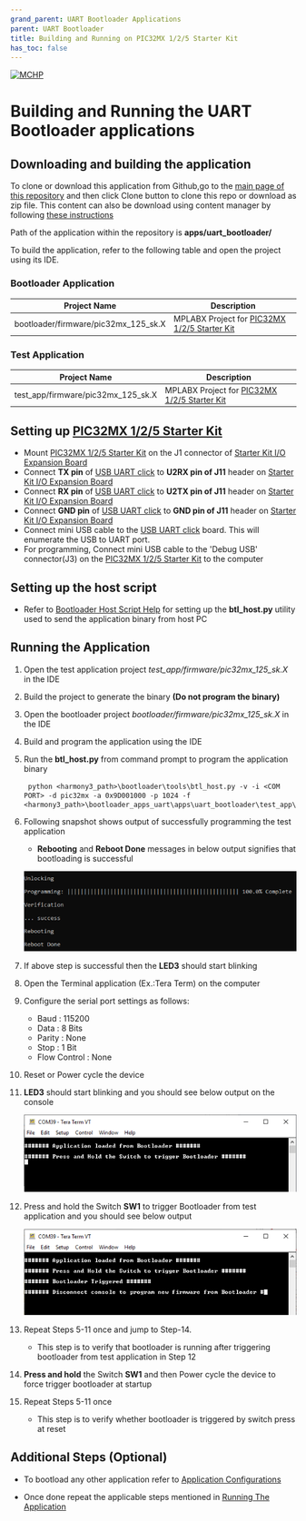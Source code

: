 ```yaml
---
grand_parent: UART Bootloader Applications
parent: UART Bootloader
title: Building and Running on PIC32MX 1/2/5 Starter Kit
has_toc: false
---
```


[![MCHP](https://www.microchip.com/ResourcePackages/Microchip/assets/dist/images/logo.png)](https://www.microchip.com)

# Building and Running the UART Bootloader applications

## Downloading and building the application

To clone or download this application from Github,go to the [main page of this repository](https://github.com/Microchip-MPLAB-Harmony/bootloader_apps_uart) and then click Clone button to clone this repo or download as zip file. This content can also be download using content manager by following [these instructions](https://github.com/Microchip-MPLAB-Harmony/contentmanager/wiki)

Path of the application within the repository is **apps/uart_bootloader/**

To build the application, refer to the following table and open the project using its IDE.

### Bootloader Application

| Project Name      | Description                                    |
| ----------------- | ---------------------------------------------- |
| bootloader/firmware/pic32mx_125_sk.X    | MPLABX Project for [PIC32MX 1/2/5 Starter Kit](https://www.microchip.com/Developmenttools/ProductDetails/dm320100)|

### Test Application

| Project Name      | Description                                    |
| ----------------- | ---------------------------------------------- |
| test_app/firmware/pic32mx_125_sk.X    | MPLABX Project for [PIC32MX 1/2/5 Starter Kit](https://www.microchip.com/Developmenttools/ProductDetails/dm320100)|

## Setting up [PIC32MX 1/2/5 Starter Kit](https://www.microchip.com/Developmenttools/ProductDetails/dm320100)

- Mount [PIC32MX 1/2/5 Starter Kit](https://www.microchip.com/Developmenttools/ProductDetails/dm320100) on the J1 connector of [Starter Kit I/O Expansion Board](https://www.microchip.com/DevelopmentTools/ProductDetails/dm320002)
- Connect **TX pin** of [USB UART click](https://www.mikroe.com/usb-uart-click) to **U2RX pin of J11** header on [Starter Kit I/O Expansion Board](https://www.microchip.com/DevelopmentTools/ProductDetails/dm320002)
- Connect **RX pin** of [USB UART click](https://www.mikroe.com/usb-uart-click) to **U2TX pin of J11** header on [Starter Kit I/O Expansion Board](https://www.microchip.com/DevelopmentTools/ProductDetails/dm320002)
- Connect **GND pin** of [USB UART click](https://www.mikroe.com/usb-uart-click) to **GND pin of J11** header on [Starter Kit I/O Expansion Board](https://www.microchip.com/DevelopmentTools/ProductDetails/dm320002)
- Connect mini USB cable to the [USB UART click](https://www.mikroe.com/usb-uart-click) board. This will enumerate the USB to UART port.
- For programming, Connect mini USB cable to the 'Debug USB' connector(J3) on the [PIC32MX 1/2/5 Starter Kit](https://www.microchip.com/Developmenttools/ProductDetails/dm320100) to the computer

## Setting up the host script

- Refer to [Bootloader Host Script Help](../../../tools/docs/readme_btl_host.md) for setting up the **btl_host.py** utility used to send the application binary from host PC

## Running the Application

1. Open the test application project *test_app/firmware/pic32mx_125_sk.X* in the IDE
2. Build the project to generate the binary **(Do not program the binary)**
3. Open the bootloader project *bootloader/firmware/pic32mx_125_sk.X* in the IDE
4. Build and program the application using the IDE

5. Run the **btl_host.py** from command prompt to program the application binary

        python <harmony3_path>\bootloader\tools\btl_host.py -v -i <COM PORT> -d pic32mx -a 0x9D001000 -p 1024 -f <harmony3_path>\bootloader_apps_uart\apps\uart_bootloader\test_app\firmware\pic32mx_125_sk.X\dist\pic32mx_125_sk\production\pic32mx_125_sk.X.production.bin

6. Following snapshot shows output of successfully programming the test application
    - **Rebooting** and **Reboot Done** messages in below output signifies that bootloading is successful

    ![output](./images/btl_host_output.png)

7. If above step is successful then the **LED3** should start blinking
8. Open the Terminal application (Ex.:Tera Term) on the computer
9. Configure the serial port settings as follows:
    - Baud : 115200
    - Data : 8 Bits
    - Parity : None
    - Stop : 1 Bit
    - Flow Control : None

10. Reset or Power cycle the device
11. **LED3** should start blinking and you should see below output on the console

    ![output](./images/btl_uart_test_app_console_success.png)

12. Press and hold the Switch **SW1** to trigger Bootloader from test application and you should see below output

    ![output](./images/btl_uart_test_app_console_trigger_bootloader.png)

13. Repeat Steps 5-11 once and jump to Step-14.
    - This step is to verify that bootloader is running after triggering bootloader from test application in Step 12

14. **Press and hold** the Switch **SW1** and then Power cycle the device to force trigger bootloader at startup
15. Repeat Steps 5-11 once
    - This step is to verify whether bootloader is triggered by switch press at reset


## Additional Steps (Optional)
- To bootload any other application refer to [Application Configurations](../../docs/readme_configure_application_pic32m.md)

- Once done repeat the applicable steps mentioned in [Running The Application](#running-the-application)
